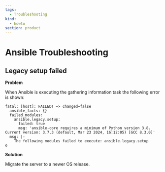 ```yaml
---
tags:
  - Troubleshooting
kind:
  - howto
section: product
---
```



# Ansible Troubleshooting

## Legacy setup failed

**Problem**

When Ansible is executing the gathering information task the following error is shown:

```
fatal: [host]: FAILED! => changed=false
  ansible_facts: {}
  failed_modules:
    ansible.legacy.setup:
      failed: true
      msg: 'ansible-core requires a minimum of Python version 3.8. Current version: 3.7.3 (default, Mar 23 2024, 16:12:05) [GCC 8.3.0]'
  msg: |-
    The following modules failed to execute: ansible.legacy.setup
o
```

**Solution**

Migrate the server to a newer OS release.